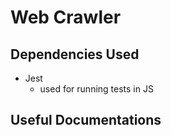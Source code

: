 # Web Crawler

## Dependencies Used
* Jest 
    - used for running tests in JS
## Useful Documentations 
